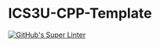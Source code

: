 # ICS3U-CPP-Template

[![GitHub's Super Linter](https://github.com/Aidan-Lalonde-Novales/ICS3U-Assignment-2-CPP/workflows/GitHub's%20Super%20Linter/badge.svg)](https://github.com/Aidan-Lalonde-Novales/ICS3U-Assignment-2-CPP/actions)
